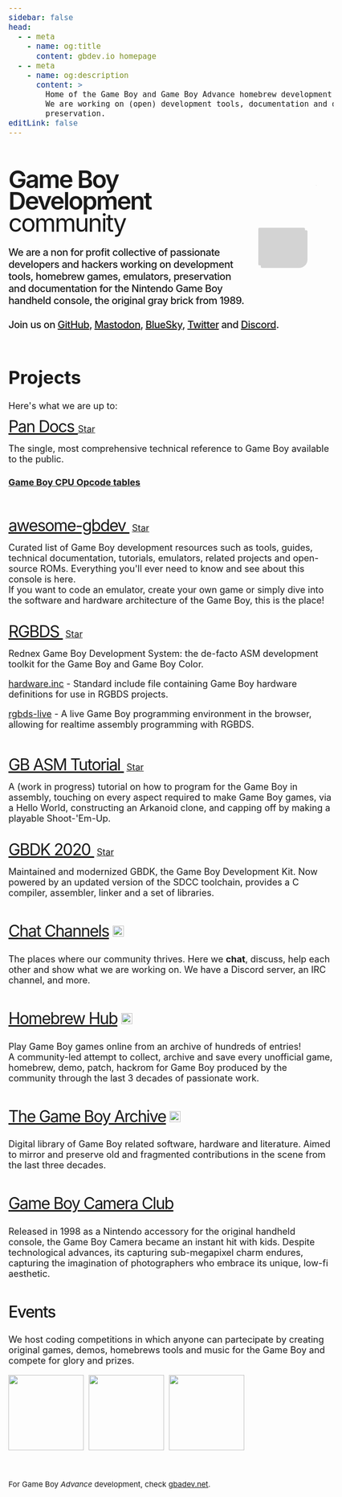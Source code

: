 ```yaml
---
sidebar: false
head:
  - - meta
    - name: og:title
      content: gbdev.io homepage
  - - meta
    - name: og:description
      content: >
        Home of the Game Boy and Game Boy Advance homebrew development scene.
        We are working on (open) development tools, documentation and digital
        preservation.
editLink: false
---
```


<div id='outer'>
<!-- Game Boy animation by `heero`. Originally found at https://codepen.io/heero/pen/wylhv -->
<div id='container'>
                        <div id='back'></div>
                        <div id='border'></div>
                        <div id='card3'></div>
                        <div id='card2'></div>
                        <div id='chip2'></div>
                        <div id='screenBack'></div>
                        <div id='card1'></div>
                        <div id='speaker'></div>
                        <div id='chip'></div>
                        <div id='chipPinL'></div>
                        <div id='chipPinR'></div>
                        <div id='ec1'></div>
                        <div id='volumeWheelBack'></div>
                        <div id='volumeWheel'></div>
                        <div id='joystickBack'></div>
                        <div id='buttonsABBack'></div>
                        <div id='buttonsSSBack'></div>
                        <div id='jackBack'></div>
                        <div id='jack'></div>
                        <div id='ec2'></div>
                        <div id='powerBack'></div>
                        <div id='power'></div>
                        <div id='box'></div>
                        <div id='screen'></div>
                        <div id='screen2'></div>
                        <div id='joystickCross1'></div>
                        <div id='joystickCross2'></div>
                        <div id='buttonsSS'></div>
                        <div id='buttonsSSText'></div>
                        <div id='buttonsAB'></div>
                        <div id='buttonsABText'></div>
                        <!--<img id='gameboyText' src='assets/gb-pocket-logo.png'>-->
                        <div id='powerLed'></div>
                        <div id='speakerFilter'></div>
    </div>
</div>
<br><br>
<div style="line-height: 90%;letter-spacing: -0.05em; font-weight: 400; font-size: 2.7em;"><span style="font-weight: 600;
letter-spacing: -0.05em;">
    Game Boy Development
</span>community</div>

<div style="letter-spacing: -0.025em; font-weight: 500; font-size: 20px;">
        <br>
We are a non for profit collective of passionate developers and hackers working on development tools, homebrew games, emulators, preservation and documentation for the Nintendo Game Boy handheld console, the original gray brick from 1989. <br><br> Join us on <a target="_blank" href="https://github.com/gbdev">GitHub</a>, <a target="_blank" rel="me" href="https://fedi.gbdev.io/@gbdev">Mastodon</a>, <a target="_blank" href="https://bsky.app/profile/gbdev.io">BlueSky</a>, <a target="_blank" href="https://twitter.com/gbdev0">Twitter</a> and <a href="chat.html">Discord</a>.
</div>

<div>
<br>

# Projects

Here's what we are up to:<br>

<p> <a class="projectTitle" target="_blank" href="https://gbdev.io/pandocs/">Pan Docs&nbsp;</a><a class="github-button" target="_blank" href="https://github.com/gbdev/pandocs" data-icon="octicon-star" data-show-count="true" aria-label="Star gbdev/awesome-gbdev on GitHub">Star</a>
<span></span></p>
The single, most comprehensive technical reference to Game Boy available to the public. 
<br>

#### [Game Boy CPU Opcode tables](https://gbdev.io/gb-opcodes/optables)

<br>
<p ><a class="projectTitle" href="resources.html">awesome-gbdev&nbsp;</a> <a class="github-button" target="_blank" href="https://github.com/gbdev/awesome-gbdev" data-icon="octicon-star" data-show-count="true" aria-label="Star gbdev/awesome-gbdev on GitHub">Star</a>
<span></span></p>
Curated list of Game Boy development resources such as tools, guides, technical documentation, tutorials, emulators, related projects and open-source ROMs. Everything you'll ever need to know and see about this console is here. <br>If you want to code an emulator, create your own game or simply dive into the software and hardware architecture of the Game Boy, this is the place!
<br><br>
<p ><a class="projectTitle" target="_blank" href="https://rgbds.gbdev.io/">RGBDS&nbsp;</a> <a class="github-button" target="_blank" href="https://github.com/gbdev/rgbds" data-icon="octicon-star" data-show-count="true" aria-label="Star gbdev/rgbds on GitHub">Star</a>
<span></span></p>
Rednex Game Boy Development System: the de-facto ASM development toolkit for the Game Boy and Game Boy Color.
<br>

[hardware.inc](https://github.com/gbdev/hardware.inc) - Standard include file containing Game Boy hardware definitions for use in RGBDS projects.

[rgbds-live](https://gbdev.io/rgbds-live/) - A live Game Boy programming environment in the browser, allowing for realtime assembly programming with RGBDS.


<br>
<p ><a class="projectTitle" target="_blank" href="https://gbdev.io/gb-asm-tutorial/">GB ASM Tutorial&nbsp;</a> <a class="github-button" target="_blank" href="https://github.com/gbdev/gb-asm-tutorial" data-icon="octicon-star" data-show-count="true" aria-label="Star gbdev/gb-asm-tutorial on GitHub">Star</a>
<span></span></p>
A (work in progress) tutorial on how to program for the Game Boy in assembly, touching on every aspect required to make Game Boy games, via a Hello World, constructing an Arkanoid clone, and capping off by making a playable Shoot-'Em-Up.<br><br>
<p ><a class="projectTitle" target="_blank" href="https://github.com/gbdk-2020/gbdk-2020">GBDK 2020&nbsp;</a> <a class="github-button" target="_blank" href="https://github.com/gbdk-2020/gbdk-2020" data-icon="octicon-star" data-show-count="true" aria-label="Star gbdev/rgbds on GitHub">Star</a>
<span></span></p>
Maintained and modernized GBDK, the Game Boy Development Kit. Now powered by an updated version of the SDCC toolchain, provides a C compiler, assembler, linker and a set of libraries.
<br><br>
<p class="projectTitle"><a href="https://gbdev.io/chat">Chat Channels</a>&nbsp;<img height="22" src="https://img.shields.io/badge/dynamic/json.svg?label=chat&colorB=green&suffix=%20online&query=presence_count&uri=https://discordapp.com/api/guilds/303217943234215948/widget.json&style=flat-square"></p>
The places where our community thrives. Here we <b>chat</b>, discuss, help each other and show what we are working on. We have a Discord server, an IRC channel, and more.
<br><br>
 <p class="projectTitle"><a target="_blank" href="https://hh.gbdev.io">Homebrew Hub</a>&nbsp;<img height="22" src="https://img.shields.io/badge/dynamic/json?label=games&query=results&url=https%3A%2F%2Fhh3.gbdev.io%2Fapi%2Fsearch&style=flat-square"></p>
Play Game Boy games online from an archive of hundreds of entries! <br>
A community-led attempt to collect, archive and save every unofficial game, homebrew, demo, patch, hackrom for Game Boy produced by the community through the last 3 decades of passionate work.
<br><br>
<p class="projectTitle"><a target="_blank" href="https://github.com/gb-archive">The Game Boy Archive</a>&nbsp;<img style="font-family: Monospace" height="22" src="https://img.shields.io/badge/dynamic/json.svg?label=mirrored%20projects&amp;url=https%3A%2F%2Fapi.github.com%2Forgs%2Fgb-archive&amp;query=public_repos&amp;style=flat-square"></p>
Digital library of Game Boy related software, hardware and literature. Aimed to mirror and preserve old and fragmented contributions in the scene from the last three decades.
<br><br>
<p class="projectTitle"><a target="_blank" href="https://cameraclub.gbdev.io">Game Boy Camera Club</a></p>
Released in 1998 as a Nintendo accessory for the original handheld console, the Game Boy Camera became an instant hit with kids.
Despite technological advances, its capturing sub-megapixel charm endures, capturing the imagination of photographers who embrace its unique, low-fi aesthetic.
<br><br>
<p class="projectTitle" style="font-weight: 500">Events</p>
We host coding competitions in which anyone can partecipate by creating original games, demos, homebrews tools and music for the Game Boy and compete for glory and prizes.

<a target="_blank" href="https://itch.io/jam/gbcompo21"><img src="https://img.itch.zone/aW1nLzIxMDMwNjY4LnBuZw==/original/pzkjjR.png" height="150"></a>&nbsp;&nbsp;<a target="_blank" href="https://itch.io/jam/gbcompo23"><img height="150" src="https://img.itch.zone/aW1nLzIxMDMwODM5LnBuZw==/original/8CIDs3.png"></a>&nbsp;&nbsp;<a target="_blank" href="https://itch.io/jam/gbcompo25"><img height="150" src="https://img.itch.zone/aW1hZ2UyL2phbS80MDQ0OTcvMjEwNjkxMzQucG5n/original/mYohtT.png"></a>

</div>

<br>
<smalL>

For Game Boy _Advance_ development, check [gbadev.net](https://gbadev.net).

</small>

<script>
export default {
  mounted () {
    let githubButtonsScript = document.createElement('script')
    githubButtonsScript.setAttribute('src', 'https://buttons.github.io/buttons.js')
    document.head.appendChild(githubButtonsScript)

    let colors = ['#5f98c6', // Teal (1998, 1999 NA) 
        '#FCCF37', // Dandelion - yellow (1998, 1999 NA)
        '#EB1667', // Berry - fuchsia (1998, 1999 NA)
        '#A8F602', // Kiwi - neon green (1998, 1999 NA)
        // '#5B3099', // Grape - purple (1998) TODO: Darken the black elements
        // Translucent colors - TODO: Fix speakers
        'rgba(255, 255, 255, 0.5)', // Atomic Purple - clear purple (1998)
        'rgba(91, 48, 153, 0.5)' // Neotones Ice (LIJI32 special request <3)
    ]
    let color = colors[Math.floor(Math.random() * colors.length)];
    var box = document.querySelector('#box');
    box.style.setProperty('background-color', color);
    console.log(color)
  }
}
</script>

<style>
body{
        font-size:18px !important;
}

.projectTitle{
        font-size:32px;
        letter-spacing: -0.05em;
        line-height: 80%;
}

/*
By `heero`. Originally found at https://codepen.io/heero/pen/wylhv
*/

#outer {
    width: 100%;
}
#container {
  position: relative;
  width: 130px;
  height: 220px;
  margin: 15px 20px 50px 50px;
}
@media (min-width: 560px) {
  #container {
  float: right;
  }
}

#back {
  position: absolute;
  bottom: 0;
  background-color: #D3D3D3;
  box-shadow: 5px 5px 0 0 #D3D3D3;
  -webkit-animation: backAnim 5s forwards;
  -moz-animation: backAnim 5s forwards;
  -o-animation: backAnim 5s forwards;
  animation: backAnim 5s forwards;
}

@-webkit-keyframes backAnim {
  0% {
    width: 8px;
    height: 68px;
  }
  4% {
    width: 100px;
    height: 75px;
  }
  5% {
    width: 125px;
    height: 80px;
    border-radius: 3px 3px 20px 3px;
  }
  11%, 100% {
    height: 206px;
    width: 125px;
    border-radius: 3px 3px 20px 3px;
  }
}
@-moz-keyframes backAnim {
  0% {
    width: 8px;
    height: 68px;
  }
  4% {
    width: 100px;
    height: 75px;
  }
  5% {
    width: 125px;
    height: 80px;
    border-radius: 3px 3px 20px 3px;
  }
  11%, 100% {
    height: 206px;
    width: 125px;
    border-radius: 3px 3px 20px 3px;
  }
}
@-ms-keyframes backAnim {
  0% {
    width: 8px;
    height: 68px;
  }
  4% {
    width: 100px;
    height: 75px;
  }
  5% {
    width: 125px;
    height: 80px;
    border-radius: 3px 3px 20px 3px;
  }
  11%, 100% {
    height: 206px;
    width: 125px;
    border-radius: 3px 3px 20px 3px;
  }
}
@keyframes backAnim {
  0% {
    width: 8px;
    height: 68px;
  }
  4% {
    width: 100px;
    height: 75px;
  }
  5% {
    width: 125px;
    height: 80px;
    border-radius: 3px 3px 20px 3px;
  }
  11%, 100% {
    height: 206px;
    width: 125px;
    border-radius: 3px 3px 20px 3px;
  }
}
#speaker {
  position: absolute;
  background-color: #646060;
  -webkit-animation: speakerAnim 5s forwards;
  -moz-animation: speakerAnim 5s forwards;
  -o-animation: speakerAnim 5s forwards;
  animation: speakerAnim 5s forwards;
}

@-webkit-keyframes speakerAnim {
  0%, 6% {
    width: 0px;
    height: 0px;
    bottom: 22px;
    left: 103px;
  }
  11% {
    width: 30px;
    height: 30px;
    bottom: 7px;
    left: 88px;
    border-radius: 15px;
    box-shadow: inset 0px 0px 0px 15px #484848;
  }
  14%, 100% {
    width: 30px;
    height: 30px;
    bottom: 7px;
    left: 88px;
    border-radius: 15px;
    box-shadow: inset 0px 0px 0px 8px #484848;
  }
}
@-moz-keyframes speakerAnim {
  0%, 6% {
    width: 0px;
    height: 0px;
    bottom: 22px;
    left: 103px;
  }
  11% {
    width: 30px;
    height: 30px;
    bottom: 7px;
    left: 88px;
    border-radius: 15px;
    box-shadow: inset 0px 0px 0px 15px #484848;
  }
  14%, 100% {
    width: 30px;
    height: 30px;
    bottom: 7px;
    left: 88px;
    border-radius: 15px;
    box-shadow: inset 0px 0px 0px 8px #484848;
  }
}
@-ms-keyframes speakerAnim {
  0%, 6% {
    width: 0px;
    height: 0px;
    bottom: 22px;
    left: 103px;
  }
  11% {
    width: 30px;
    height: 30px;
    bottom: 7px;
    left: 88px;
    border-radius: 15px;
    box-shadow: inset 0px 0px 0px 15px #484848;
  }
  14%, 100% {
    width: 30px;
    height: 30px;
    bottom: 7px;
    left: 88px;
    border-radius: 15px;
    box-shadow: inset 0px 0px 0px 8px #484848;
  }
}
@keyframes speakerAnim {
  0%, 6% {
    width: 0px;
    height: 0px;
    bottom: 22px;
    left: 103px;
  }
  11% {
    width: 30px;
    height: 30px;
    bottom: 7px;
    left: 88px;
    border-radius: 15px;
    box-shadow: inset 0px 0px 0px 15px #484848;
  }
  14%, 100% {
    width: 30px;
    height: 30px;
    bottom: 7px;
    left: 88px;
    border-radius: 15px;
    box-shadow: inset 0px 0px 0px 8px #484848;
  }
}
#card1 {
  position: absolute;
  left: 15px;
  background-color: #5eaf89;
  -webkit-animation: card1Anim 5s forwards;
  -moz-animation: card1Anim 5s forwards;
  -o-animation: card1Anim 5s forwards;
  animation: card1Anim 5s forwards;
}

@-webkit-keyframes card1Anim {
  0%, 8% {
    height: 0px;
    width: 0px;
    bottom: 64px;
  }
  9% {
    height: 17px;
    width: 15px;
    bottom: 64px;
  }
  12% {
    height: 113px;
    width: 15px;
    bottom: 17px;
  }
  18%, 100% {
    height: 113px;
    width: 95px;
    bottom: 17px;
  }
}
@-moz-keyframes card1Anim {
  0%, 8% {
    height: 0px;
    width: 0px;
    bottom: 64px;
  }
  9% {
    height: 17px;
    width: 15px;
    bottom: 64px;
  }
  12% {
    height: 113px;
    width: 15px;
    bottom: 17px;
  }
  18%, 100% {
    height: 113px;
    width: 95px;
    bottom: 17px;
  }
}
@-ms-keyframes card1Anim {
  0%, 8% {
    height: 0px;
    width: 0px;
    bottom: 64px;
  }
  9% {
    height: 17px;
    width: 15px;
    bottom: 64px;
  }
  12% {
    height: 113px;
    width: 15px;
    bottom: 17px;
  }
  18%, 100% {
    height: 113px;
    width: 95px;
    bottom: 17px;
  }
}
@keyframes card1Anim {
  0%, 8% {
    height: 0px;
    width: 0px;
    bottom: 64px;
  }
  9% {
    height: 17px;
    width: 15px;
    bottom: 64px;
  }
  12% {
    height: 113px;
    width: 15px;
    bottom: 17px;
  }
  18%, 100% {
    height: 113px;
    width: 95px;
    bottom: 17px;
  }
}
#border {
  position: absolute;
  bottom: 2px;
  right: 7px;
  border: 2px solid #646060;
  border-radius: 3px 3px 20px 3px;
  -webkit-animation: borderAnim 5s forwards;
  -moz-animation: borderAnim 5s forwards;
  -o-animation: borderAnim 5s forwards;
  animation: borderAnim 5s forwards;
}

@-webkit-keyframes borderAnim {
  0%, 8% {
    height: 0px;
    width: 0px;
    border: none;
  }
  9% {
    height: 40px;
    width: 10px;
    border-right: 2px solid #646060;
    border-bottom: 2px solid #646060;
    border-top: none;
    border-left: none;
  }
  13% {
    height: 40px;
    width: 117px;
    border-right: 2px solid #646060;
    border-bottom: 2px solid #646060;
    border-top: none;
    border-left: none;
  }
  17% {
    height: 198px;
    width: 117px;
    border-right: 2px solid #646060;
    border-left: 2px solid #646060;
    border-bottom: 2px solid #646060;
    border-top: none;
  }
  18%, 100% {
    height: 198px;
    width: 117px;
    border: 2px solid #646060;
  }
}
@-moz-keyframes borderAnim {
  0%, 8% {
    height: 0px;
    width: 0px;
    border: none;
  }
  9% {
    height: 40px;
    width: 10px;
    border-right: 2px solid #646060;
    border-bottom: 2px solid #646060;
    border-top: none;
    border-left: none;
  }
  13% {
    height: 40px;
    width: 117px;
    border-right: 2px solid #646060;
    border-bottom: 2px solid #646060;
    border-top: none;
    border-left: none;
  }
  17% {
    height: 198px;
    width: 117px;
    border-right: 2px solid #646060;
    border-left: 2px solid #646060;
    border-bottom: 2px solid #646060;
    border-top: none;
  }
  18%, 100% {
    height: 198px;
    width: 117px;
    border: 2px solid #646060;
  }
}
@-ms-keyframes borderAnim {
  0%, 8% {
    height: 0px;
    width: 0px;
    border: none;
  }
  9% {
    height: 40px;
    width: 10px;
    border-right: 2px solid #646060;
    border-bottom: 2px solid #646060;
    border-top: none;
    border-left: none;
  }
  13% {
    height: 40px;
    width: 117px;
    border-right: 2px solid #646060;
    border-bottom: 2px solid #646060;
    border-top: none;
    border-left: none;
  }
  17% {
    height: 198px;
    width: 117px;
    border-right: 2px solid #646060;
    border-left: 2px solid #646060;
    border-bottom: 2px solid #646060;
    border-top: none;
  }
  18%, 100% {
    height: 198px;
    width: 117px;
    border: 2px solid #646060;
  }
}
@keyframes borderAnim {
  0%, 8% {
    height: 0px;
    width: 0px;
    border: none;
  }
  9% {
    height: 40px;
    width: 10px;
    border-right: 2px solid #646060;
    border-bottom: 2px solid #646060;
    border-top: none;
    border-left: none;
  }
  13% {
    height: 40px;
    width: 117px;
    border-right: 2px solid #646060;
    border-bottom: 2px solid #646060;
    border-top: none;
    border-left: none;
  }
  17% {
    height: 198px;
    width: 117px;
    border-right: 2px solid #646060;
    border-left: 2px solid #646060;
    border-bottom: 2px solid #646060;
    border-top: none;
  }
  18%, 100% {
    height: 198px;
    width: 117px;
    border: 2px solid #646060;
  }
}
#card2 {
  position: absolute;
  bottom: 6px;
  left: 7px;
  width: 10px;
  height: 20px;
  background-color: #646060;
  -webkit-animation: card2Anim 5s forwards;
  -moz-animation: card2Anim 5s forwards;
  -o-animation: card2Anim 5s forwards;
  animation: card2Anim 5s forwards;
}

@-webkit-keyframes card2Anim {
  0%, 12% {
    height: 0px;
    width: 0px;
  }
  13% {
    height: 20px;
    width: 10px;
  }
  21%, 100% {
    height: 20px;
    width: 78px;
  }
}
@-moz-keyframes card2Anim {
  0%, 12% {
    height: 0px;
    width: 0px;
  }
  13% {
    height: 20px;
    width: 10px;
  }
  21%, 100% {
    height: 20px;
    width: 78px;
  }
}
@-ms-keyframes card2Anim {
  0%, 12% {
    height: 0px;
    width: 0px;
  }
  13% {
    height: 20px;
    width: 10px;
  }
  21%, 100% {
    height: 20px;
    width: 78px;
  }
}
@keyframes card2Anim {
  0%, 12% {
    height: 0px;
    width: 0px;
  }
  13% {
    height: 20px;
    width: 10px;
  }
  21%, 100% {
    height: 20px;
    width: 78px;
  }
}
#card3 {
  position: absolute;
  bottom: 48px;
  left: 8px;
  height: 5px;
  background-color: #3c9b66;
  -webkit-animation: card3Anim 5s forwards;
  -moz-animation: card3Anim 5s forwards;
  -o-animation: card3Anim 5s forwards;
  animation: card3Anim 5s forwards;
}

@-webkit-keyframes card3Anim {
  0%, 12% {
    height: 0px;
    width: 0px;
  }
  15% {
    height: 5px;
    width: 110px;
  }
  23%, 100% {
    height: 150px;
    width: 110px;
  }
}
@-moz-keyframes card3Anim {
  0%, 12% {
    height: 0px;
    width: 0px;
  }
  15% {
    height: 5px;
    width: 110px;
  }
  23%, 100% {
    height: 150px;
    width: 110px;
  }
}
@-ms-keyframes card3Anim {
  0%, 12% {
    height: 0px;
    width: 0px;
  }
  15% {
    height: 5px;
    width: 110px;
  }
  23%, 100% {
    height: 150px;
    width: 110px;
  }
}
@keyframes card3Anim {
  0%, 12% {
    height: 0px;
    width: 0px;
  }
  15% {
    height: 5px;
    width: 110px;
  }
  23%, 100% {
    height: 150px;
    width: 110px;
  }
}
#chip {
  position: absolute;
  bottom: 46px;
  left: 54px;
  width: 4px;
  height: 4px;
  background-color: #484848;
  -webkit-animation: chipAnim 5s forwards;
  -moz-animation: chipAnim 5s forwards;
  -o-animation: chipAnim 5s forwards;
  animation: chipAnim 5s forwards;
}

@-webkit-keyframes chipAnim {
  0%, 15% {
    height: 0px;
    width: 0px;
  }
  16% {
    height: 4px;
    width: 4px;
    bottom: 46px;
    left: 54px;
  }
  20%, 100% {
    height: 22px;
    width: 22px;
    bottom: 37px;
    left: 45px;
  }
}
@-moz-keyframes chipAnim {
  0%, 15% {
    height: 0px;
    width: 0px;
  }
  16% {
    height: 4px;
    width: 4px;
    bottom: 46px;
    left: 54px;
  }
  20%, 100% {
    height: 22px;
    width: 22px;
    bottom: 37px;
    left: 45px;
  }
}
@-ms-keyframes chipAnim {
  0%, 15% {
    height: 0px;
    width: 0px;
  }
  16% {
    height: 4px;
    width: 4px;
    bottom: 46px;
    left: 54px;
  }
  20%, 100% {
    height: 22px;
    width: 22px;
    bottom: 37px;
    left: 45px;
  }
}
@keyframes chipAnim {
  0%, 15% {
    height: 0px;
    width: 0px;
  }
  16% {
    height: 4px;
    width: 4px;
    bottom: 46px;
    left: 54px;
  }
  20%, 100% {
    height: 22px;
    width: 22px;
    bottom: 37px;
    left: 45px;
  }
}
#chip2 {
  position: absolute;
  bottom: 132px;
  left: 60px;
  width: 4px;
  height: 12px;
  background-color: #484848;
  -webkit-animation: chip2Anim 5s forwards;
  -moz-animation: chip2Anim 5s forwards;
  -o-animation: chip2Anim 5s forwards;
  animation: chip2Anim 5s forwards;
}

@-webkit-keyframes chip2Anim {
  0%, 16% {
    height: 0px;
    width: 0px;
  }
  17% {
    height: 12px;
    width: 4px;
    bottom: 132px;
    left: 60px;
  }
  23% {
    height: 12px;
    width: 60px;
    bottom: 132px;
    left: 32px;
  }
  30%, 100% {
    height: 12px;
    width: 60px;
    bottom: 160px;
    left: 32px;
  }
}
@-moz-keyframes chip2Anim {
  0%, 16% {
    height: 0px;
    width: 0px;
  }
  17% {
    height: 12px;
    width: 4px;
    bottom: 132px;
    left: 60px;
  }
  23% {
    height: 12px;
    width: 60px;
    bottom: 132px;
    left: 32px;
  }
  30%, 100% {
    height: 12px;
    width: 60px;
    bottom: 160px;
    left: 32px;
  }
}
@-ms-keyframes chip2Anim {
  0%, 16% {
    height: 0px;
    width: 0px;
  }
  17% {
    height: 12px;
    width: 4px;
    bottom: 132px;
    left: 60px;
  }
  23% {
    height: 12px;
    width: 60px;
    bottom: 132px;
    left: 32px;
  }
  30%, 100% {
    height: 12px;
    width: 60px;
    bottom: 160px;
    left: 32px;
  }
}
@keyframes chip2Anim {
  0%, 16% {
    height: 0px;
    width: 0px;
  }
  17% {
    height: 12px;
    width: 4px;
    bottom: 132px;
    left: 60px;
  }
  23% {
    height: 12px;
    width: 60px;
    bottom: 132px;
    left: 32px;
  }
  30%, 100% {
    height: 12px;
    width: 60px;
    bottom: 160px;
    left: 32px;
  }
}
#volumeWheelBack {
  position: absolute;
  left: 108px;
  bottom: 157px;
  width: 10px;
  height: 10px;
  background-color: #645d5f;
  -webkit-animation: volumeWheelBackAnim 5s forwards;
  -moz-animation: volumeWheelBackAnim 5s forwards;
  -o-animation: volumeWheelBackAnim 5s forwards;
  animation: volumeWheelBackAnim 5s forwards;
}

@-webkit-keyframes volumeWheelBackAnim {
  0%, 17% {
    height: 0px;
    width: 0px;
    left: 113px;
    bottom: 162px;
  }
  21%, 25% {
    height: 10px;
    width: 10px;
    left: 108px;
    bottom: 157px;
  }
  30%, 100% {
    height: 10px;
    width: 10px;
    left: 108px;
    bottom: 167px;
  }
}
@-moz-keyframes volumeWheelBackAnim {
  0%, 17% {
    height: 0px;
    width: 0px;
    left: 113px;
    bottom: 162px;
  }
  21%, 25% {
    height: 10px;
    width: 10px;
    left: 108px;
    bottom: 157px;
  }
  30%, 100% {
    height: 10px;
    width: 10px;
    left: 108px;
    bottom: 167px;
  }
}
@-ms-keyframes volumeWheelBackAnim {
  0%, 17% {
    height: 0px;
    width: 0px;
    left: 113px;
    bottom: 162px;
  }
  21%, 25% {
    height: 10px;
    width: 10px;
    left: 108px;
    bottom: 157px;
  }
  30%, 100% {
    height: 10px;
    width: 10px;
    left: 108px;
    bottom: 167px;
  }
}
@keyframes volumeWheelBackAnim {
  0%, 17% {
    height: 0px;
    width: 0px;
    left: 113px;
    bottom: 162px;
  }
  21%, 25% {
    height: 10px;
    width: 10px;
    left: 108px;
    bottom: 157px;
  }
  30%, 100% {
    height: 10px;
    width: 10px;
    left: 108px;
    bottom: 167px;
  }
}
#volumeWheel {
  position: absolute;
  left: 108px;
  bottom: 157px;
  width: 16px;
  height: 16px;
  border-radius: 8px;
  background-color: #b2aea9;
  box-shadow: inset 0px 0px 0px 5px #dddddd;
  -webkit-animation: volumeWheelAnim 5s forwards;
  -moz-animation: volumeWheelAnim 5s forwards;
  -o-animation: volumeWheelAnim 5s forwards;
  animation: volumeWheelAnim 5s forwards;
}

@-webkit-keyframes volumeWheelAnim {
  0%, 18% {
    height: 1px;
    width: 1px;
    left: 115px;
    bottom: 159px;
    box-shadow: inset 0px 0px 0px 10px #dddddd;
  }
  22% {
    height: 16px;
    width: 16px;
    left: 110px;
    bottom: 154px;
    box-shadow: inset 0px 0px 0px 10px #dddddd;
  }
  25% {
    height: 16px;
    width: 16px;
    left: 110px;
    bottom: 154px;
    box-shadow: inset 0px 0px 0px 5px #dddddd;
  }
  30%, 100% {
    height: 16px;
    width: 16px;
    left: 110px;
    bottom: 164px;
    box-shadow: inset 0px 0px 0px 5px #dddddd;
  }
}
@-moz-keyframes volumeWheelAnim {
  0%, 18% {
    height: 1px;
    width: 1px;
    left: 115px;
    bottom: 159px;
    box-shadow: inset 0px 0px 0px 10px #dddddd;
  }
  22% {
    height: 16px;
    width: 16px;
    left: 110px;
    bottom: 154px;
    box-shadow: inset 0px 0px 0px 10px #dddddd;
  }
  25% {
    height: 16px;
    width: 16px;
    left: 110px;
    bottom: 154px;
    box-shadow: inset 0px 0px 0px 5px #dddddd;
  }
  30%, 100% {
    height: 16px;
    width: 16px;
    left: 110px;
    bottom: 164px;
    box-shadow: inset 0px 0px 0px 5px #dddddd;
  }
}
@-ms-keyframes volumeWheelAnim {
  0%, 18% {
    height: 1px;
    width: 1px;
    left: 115px;
    bottom: 159px;
    box-shadow: inset 0px 0px 0px 10px #dddddd;
  }
  22% {
    height: 16px;
    width: 16px;
    left: 110px;
    bottom: 154px;
    box-shadow: inset 0px 0px 0px 10px #dddddd;
  }
  25% {
    height: 16px;
    width: 16px;
    left: 110px;
    bottom: 154px;
    box-shadow: inset 0px 0px 0px 5px #dddddd;
  }
  30%, 100% {
    height: 16px;
    width: 16px;
    left: 110px;
    bottom: 164px;
    box-shadow: inset 0px 0px 0px 5px #dddddd;
  }
}
@keyframes volumeWheelAnim {
  0%, 18% {
    height: 1px;
    width: 1px;
    left: 115px;
    bottom: 159px;
    box-shadow: inset 0px 0px 0px 10px #dddddd;
  }
  22% {
    height: 16px;
    width: 16px;
    left: 110px;
    bottom: 154px;
    box-shadow: inset 0px 0px 0px 10px #dddddd;
  }
  25% {
    height: 16px;
    width: 16px;
    left: 110px;
    bottom: 154px;
    box-shadow: inset 0px 0px 0px 5px #dddddd;
  }
  30%, 100% {
    height: 16px;
    width: 16px;
    left: 110px;
    bottom: 164px;
    box-shadow: inset 0px 0px 0px 5px #dddddd;
  }
}
#chipPinL {
  position: absolute;
  left: 43px;
  bottom: 54px;
  width: 4px;
  height: 2px;
  background-color: #dddddd;
  box-shadow: 0px 3px #dddddd;
  -webkit-animation: chipPinAnimL 5s forwards;
  -moz-animation: chipPinAnimL 5s forwards;
  -o-animation: chipPinAnimL 5s forwards;
  animation: chipPinAnimL 5s forwards;
}

@-webkit-keyframes chipPinAnimL {
  0%, 19% {
    width: 0px;
  }
  20% {
    width: 4px;
    box-shadow: 0px 3px #dddddd;
  }
  21% {
    box-shadow: 0px 3px #dddddd, 0px 6px #dddddd, 0px 9px #dddddd;
  }
  22%, 100% {
    box-shadow: 0px 3px #dddddd, 0px 6px #dddddd, 0px 9px #dddddd, 0px 12px #dddddd, 0px 15px #dddddd;
  }
}
@-moz-keyframes chipPinAnimL {
  0%, 19% {
    width: 0px;
  }
  20% {
    width: 4px;
    box-shadow: 0px 3px #dddddd;
  }
  21% {
    box-shadow: 0px 3px #dddddd, 0px 6px #dddddd, 0px 9px #dddddd;
  }
  22%, 100% {
    box-shadow: 0px 3px #dddddd, 0px 6px #dddddd, 0px 9px #dddddd, 0px 12px #dddddd, 0px 15px #dddddd;
  }
}
@-ms-keyframes chipPinAnimL {
  0%, 19% {
    width: 0px;
  }
  20% {
    width: 4px;
    box-shadow: 0px 3px #dddddd;
  }
  21% {
    box-shadow: 0px 3px #dddddd, 0px 6px #dddddd, 0px 9px #dddddd;
  }
  22%, 100% {
    box-shadow: 0px 3px #dddddd, 0px 6px #dddddd, 0px 9px #dddddd, 0px 12px #dddddd, 0px 15px #dddddd;
  }
}
@keyframes chipPinAnimL {
  0%, 19% {
    width: 0px;
  }
  20% {
    width: 4px;
    box-shadow: 0px 3px #dddddd;
  }
  21% {
    box-shadow: 0px 3px #dddddd, 0px 6px #dddddd, 0px 9px #dddddd;
  }
  22%, 100% {
    box-shadow: 0px 3px #dddddd, 0px 6px #dddddd, 0px 9px #dddddd, 0px 12px #dddddd, 0px 15px #dddddd;
  }
}
#chipPinR {
  position: absolute;
  left: 65px;
  bottom: 54px;
  width: 4px;
  height: 2px;
  background-color: #dddddd;
  box-shadow: 0px 3px #dddddd;
  -webkit-animation: chipPinAnimR 5s forwards;
  -moz-animation: chipPinAnimR 5s forwards;
  -o-animation: chipPinAnimR 5s forwards;
  animation: chipPinAnimR 5s forwards;
}

@-webkit-keyframes chipPinAnimR {
  0%, 22% {
    width: 0px;
  }
  23% {
    width: 4px;
    box-shadow: 0px 3px #dddddd;
  }
  24% {
    box-shadow: 0px 3px #dddddd, 0px 6px #dddddd, 0px 9px #dddddd;
  }
  25%, 100% {
    box-shadow: 0px 3px #dddddd, 0px 6px #dddddd, 0px 9px #dddddd, 0px 12px #dddddd, 0px 15px #dddddd;
  }
}
@-moz-keyframes chipPinAnimR {
  0%, 22% {
    width: 0px;
  }
  23% {
    width: 4px;
    box-shadow: 0px 3px #dddddd;
  }
  24% {
    box-shadow: 0px 3px #dddddd, 0px 6px #dddddd, 0px 9px #dddddd;
  }
  25%, 100% {
    box-shadow: 0px 3px #dddddd, 0px 6px #dddddd, 0px 9px #dddddd, 0px 12px #dddddd, 0px 15px #dddddd;
  }
}
@-ms-keyframes chipPinAnimR {
  0%, 22% {
    width: 0px;
  }
  23% {
    width: 4px;
    box-shadow: 0px 3px #dddddd;
  }
  24% {
    box-shadow: 0px 3px #dddddd, 0px 6px #dddddd, 0px 9px #dddddd;
  }
  25%, 100% {
    box-shadow: 0px 3px #dddddd, 0px 6px #dddddd, 0px 9px #dddddd, 0px 12px #dddddd, 0px 15px #dddddd;
  }
}
@keyframes chipPinAnimR {
  0%, 22% {
    width: 0px;
  }
  23% {
    width: 4px;
    box-shadow: 0px 3px #dddddd;
  }
  24% {
    box-shadow: 0px 3px #dddddd, 0px 6px #dddddd, 0px 9px #dddddd;
  }
  25%, 100% {
    box-shadow: 0px 3px #dddddd, 0px 6px #dddddd, 0px 9px #dddddd, 0px 12px #dddddd, 0px 15px #dddddd;
  }
}
#ec1 {
  position: absolute;
  left: 24px;
  bottom: 122px;
  width: 4px;
  height: 4px;
  border-radius: 2px;
  background-color: #484848;
  -webkit-animation: ec3Anim 5s forwards;
  -moz-animation: ec3Anim 5s forwards;
  -o-animation: ec3Anim 5s forwards;
  animation: ec3Anim 5s forwards;
}

@-webkit-keyframes ec3Anim {
  0%, 18% {
    width: 0px;
  }
  20% {
    width: 4px;
    height: 4px;
  }
  22% {
    box-shadow: 8px 0px #484848;
  }
  24% {
    box-shadow: 8px 0px #484848, 16px 0px #484848;
  }
  26% {
    box-shadow: 8px 0px #484848, 16px 0px #484848, 24px 0px #484848;
  }
  28% {
    box-shadow: 8px 0px #484848, 16px 0px #484848, 24px 0px #484848, 32px 0px #484848;
  }
  30%, 100% {
    box-shadow: 8px 0px #484848, 16px 0px #484848, 24px 0px #484848, 32px 0px #484848, 40px 0px #484848;
  }
}
@-moz-keyframes ec3Anim {
  0%, 18% {
    width: 0px;
  }
  20% {
    width: 4px;
    height: 4px;
  }
  22% {
    box-shadow: 8px 0px #484848;
  }
  24% {
    box-shadow: 8px 0px #484848, 16px 0px #484848;
  }
  26% {
    box-shadow: 8px 0px #484848, 16px 0px #484848, 24px 0px #484848;
  }
  28% {
    box-shadow: 8px 0px #484848, 16px 0px #484848, 24px 0px #484848, 32px 0px #484848;
  }
  30%, 100% {
    box-shadow: 8px 0px #484848, 16px 0px #484848, 24px 0px #484848, 32px 0px #484848, 40px 0px #484848;
  }
}
@-ms-keyframes ec3Anim {
  0%, 18% {
    width: 0px;
  }
  20% {
    width: 4px;
    height: 4px;
  }
  22% {
    box-shadow: 8px 0px #484848;
  }
  24% {
    box-shadow: 8px 0px #484848, 16px 0px #484848;
  }
  26% {
    box-shadow: 8px 0px #484848, 16px 0px #484848, 24px 0px #484848;
  }
  28% {
    box-shadow: 8px 0px #484848, 16px 0px #484848, 24px 0px #484848, 32px 0px #484848;
  }
  30%, 100% {
    box-shadow: 8px 0px #484848, 16px 0px #484848, 24px 0px #484848, 32px 0px #484848, 40px 0px #484848;
  }
}
@keyframes ec3Anim {
  0%, 18% {
    width: 0px;
  }
  20% {
    width: 4px;
    height: 4px;
  }
  22% {
    box-shadow: 8px 0px #484848;
  }
  24% {
    box-shadow: 8px 0px #484848, 16px 0px #484848;
  }
  26% {
    box-shadow: 8px 0px #484848, 16px 0px #484848, 24px 0px #484848;
  }
  28% {
    box-shadow: 8px 0px #484848, 16px 0px #484848, 24px 0px #484848, 32px 0px #484848;
  }
  30%, 100% {
    box-shadow: 8px 0px #484848, 16px 0px #484848, 24px 0px #484848, 32px 0px #484848, 40px 0px #484848;
  }
}
#joystickBack {
  position: absolute;
  left: 8px;
  bottom: 47px;
  width: 36px;
  height: 36px;
  border-radius: 18px;
  background-color: #dddddd;
  -webkit-animation: joystickBackAnim 5s forwards;
  -moz-animation: joystickBackAnim 5s forwards;
  -o-animation: joystickBackAnim 5s forwards;
  animation: joystickBackAnim 5s forwards;
}

@-webkit-keyframes joystickBackAnim {
  0%, 23% {
    left: 26px;
    bottom: 65px;
    width: 0px;
    height: 0px;
  }
  28%, 100% {
    left: 8px;
    bottom: 47px;
    width: 36px;
    height: 36px;
  }
}
@-moz-keyframes joystickBackAnim {
  0%, 23% {
    left: 26px;
    bottom: 65px;
    width: 0px;
    height: 0px;
  }
  28%, 100% {
    left: 8px;
    bottom: 47px;
    width: 36px;
    height: 36px;
  }
}
@-ms-keyframes joystickBackAnim {
  0%, 23% {
    left: 26px;
    bottom: 65px;
    width: 0px;
    height: 0px;
  }
  28%, 100% {
    left: 8px;
    bottom: 47px;
    width: 36px;
    height: 36px;
  }
}
@keyframes joystickBackAnim {
  0%, 23% {
    left: 26px;
    bottom: 65px;
    width: 0px;
    height: 0px;
  }
  28%, 100% {
    left: 8px;
    bottom: 47px;
    width: 36px;
    height: 36px;
  }
}
#joystickCross1 {
  position: absolute;
  left: 11px;
  bottom: 60px;
  width: 30px;
  height: 10px;
  border-radius: 1px;
  background-color: #484848;
  -webkit-animation: joystickCrossAnim 5s forwards;
  -moz-animation: joystickCrossAnim 5s forwards;
  -o-animation: joystickCrossAnim 5s forwards;
  animation: joystickCrossAnim 5s forwards;
}

#joystickCross2 {
  position: absolute;
  left: 11px;
  bottom: 60px;
  width: 30px;
  height: 10px;
  border-radius: 1px;
  background-color: #484848;
  -moz-transform: rotate(90deg);
  -ms-transform: rotate(90deg);
  -webkit-transform: rotate(90deg);
  transform: rotate(90deg);
  -webkit-animation: joystickCrossAnim 5s forwards;
  -moz-animation: joystickCrossAnim 5s forwards;
  -o-animation: joystickCrossAnim 5s forwards;
  animation: joystickCrossAnim 5s forwards;
}

@-webkit-keyframes joystickCrossAnim {
  0%, 26% {
    left: 26px;
    bottom: 65px;
    width: 0px;
    height: 0px;
  }
  33%, 100% {
    left: 11px;
    bottom: 60px;
    width: 30px;
    height: 10px;
  }
}
@-moz-keyframes joystickCrossAnim {
  0%, 26% {
    left: 26px;
    bottom: 65px;
    width: 0px;
    height: 0px;
  }
  33%, 100% {
    left: 11px;
    bottom: 60px;
    width: 30px;
    height: 10px;
  }
}
@-ms-keyframes joystickCrossAnim {
  0%, 26% {
    left: 26px;
    bottom: 65px;
    width: 0px;
    height: 0px;
  }
  33%, 100% {
    left: 11px;
    bottom: 60px;
    width: 30px;
    height: 10px;
  }
}
@keyframes joystickCrossAnim {
  0%, 26% {
    left: 26px;
    bottom: 65px;
    width: 0px;
    height: 0px;
  }
  33%, 100% {
    left: 11px;
    bottom: 60px;
    width: 30px;
    height: 10px;
  }
}
#buttonsABBack {
  position: absolute;
  left: 70px;
  bottom: 55px;
  width: 50px;
  height: 22px;
  border-radius: 11px;
  background-color: #dddddd;
  box-shadow: inset 0px 0px 0px 2px #a9a9a9;
  -moz-transform: rotate(160deg);
  -ms-transform: rotate(160deg);
  -webkit-transform: rotate(160deg);
  transform: rotate(160deg);
  -webkit-animation: buttonsABBackAnim 5s forwards;
  -moz-animation: buttonsABBackAnim 5s forwards;
  -o-animation: buttonsABBackAnim 5s forwards;
  animation: buttonsABBackAnim 5s forwards;
}

@-webkit-keyframes buttonsABBackAnim {
  0%, 24% {
    left: 95px;
    bottom: 67px;
    width: 0px;
    height: 0px;
    -moz-transform: rotate(220deg);
    -ms-transform: rotate(220deg);
    -webkit-transform: rotate(220deg);
    transform: rotate(220deg);
  }
  29% {
    left: 70px;
    bottom: 55px;
    width: 50px;
    height: 22px;
    -webkit-transform: rotate(160deg);
    -moz-transform: rotate(160deg);
    -ms-transform: rotate(160deg);
    -webkit-transform: rotate(160deg);
    transform: rotate(160deg);
  }
  33%, 100% {
    box-shadow: inset 0px 0px 0px 2px #a9a9a9;
  }
}
@-moz-keyframes buttonsABBackAnim {
  0%, 24% {
    left: 95px;
    bottom: 67px;
    width: 0px;
    height: 0px;
    -moz-transform: rotate(220deg);
    -ms-transform: rotate(220deg);
    -webkit-transform: rotate(220deg);
    transform: rotate(220deg);
  }
  29% {
    left: 70px;
    bottom: 55px;
    width: 50px;
    height: 22px;
    -webkit-transform: rotate(160deg);
    -moz-transform: rotate(160deg);
    -ms-transform: rotate(160deg);
    -webkit-transform: rotate(160deg);
    transform: rotate(160deg);
  }
  33%, 100% {
    box-shadow: inset 0px 0px 0px 2px #a9a9a9;
  }
}
@-ms-keyframes buttonsABBackAnim {
  0%, 24% {
    left: 95px;
    bottom: 67px;
    width: 0px;
    height: 0px;
    -moz-transform: rotate(220deg);
    -ms-transform: rotate(220deg);
    -webkit-transform: rotate(220deg);
    transform: rotate(220deg);
  }
  29% {
    left: 70px;
    bottom: 55px;
    width: 50px;
    height: 22px;
    -webkit-transform: rotate(160deg);
    -moz-transform: rotate(160deg);
    -ms-transform: rotate(160deg);
    -webkit-transform: rotate(160deg);
    transform: rotate(160deg);
  }
  33%, 100% {
    box-shadow: inset 0px 0px 0px 2px #a9a9a9;
  }
}
@keyframes buttonsABBackAnim {
  0%, 24% {
    left: 95px;
    bottom: 67px;
    width: 0px;
    height: 0px;
    -moz-transform: rotate(220deg);
    -ms-transform: rotate(220deg);
    -webkit-transform: rotate(220deg);
    transform: rotate(220deg);
  }
  29% {
    left: 70px;
    bottom: 55px;
    width: 50px;
    height: 22px;
    -webkit-transform: rotate(160deg);
    -moz-transform: rotate(160deg);
    -ms-transform: rotate(160deg);
    -webkit-transform: rotate(160deg);
    transform: rotate(160deg);
  }
  33%, 100% {
    box-shadow: inset 0px 0px 0px 2px #a9a9a9;
  }
}
#buttonsAB {
  position: absolute;
  left: 74px;
  bottom: 53px;
  width: 16px;
  height: 16px;
  border-radius: 11px;
  background-color: #484848;
  box-shadow: 26px -10px #484848;
  -webkit-animation: buttonsABAnim 5s forwards;
  -moz-animation: buttonsABAnim 5s forwards;
  -o-animation: buttonsABAnim 5s forwards;
  animation: buttonsABAnim 5s forwards;
}

@-webkit-keyframes buttonsABAnim {
  0%, 28% {
    left: 81px;
    bottom: 61px;
    width: 0px;
    height: 0px;
    box-shadow: 26px -10px #484848;
  }
  33%, 100% {
    left: 74px;
    bottom: 53px;
    width: 16px;
    height: 16px;
    box-shadow: 26px -10px #484848;
  }
}
@-moz-keyframes buttonsABAnim {
  0%, 28% {
    left: 81px;
    bottom: 61px;
    width: 0px;
    height: 0px;
    box-shadow: 26px -10px #484848;
  }
  33%, 100% {
    left: 74px;
    bottom: 53px;
    width: 16px;
    height: 16px;
    box-shadow: 26px -10px #484848;
  }
}
@-ms-keyframes buttonsABAnim {
  0%, 28% {
    left: 81px;
    bottom: 61px;
    width: 0px;
    height: 0px;
    box-shadow: 26px -10px #484848;
  }
  33%, 100% {
    left: 74px;
    bottom: 53px;
    width: 16px;
    height: 16px;
    box-shadow: 26px -10px #484848;
  }
}
@keyframes buttonsABAnim {
  0%, 28% {
    left: 81px;
    bottom: 61px;
    width: 0px;
    height: 0px;
    box-shadow: 26px -10px #484848;
  }
  33%, 100% {
    left: 74px;
    bottom: 53px;
    width: 16px;
    height: 16px;
    box-shadow: 26px -10px #484848;
  }
}
#buttonsABText {
  -webkit-animation: buttonsABTextAnim 5s forwards;
  -moz-animation: buttonsABTextAnim 5s forwards;
  -o-animation: buttonsABTextAnim 5s forwards;
  animation: buttonsABTextAnim 5s forwards;
}

#buttonsABText::before {
  content: "A";
  position: absolute;
  left: 106px;
  bottom: 50px;
  font: 8px "Arial";
  color: #606060;
}

#buttonsABText::after {
  content: "B";
  position: absolute;
  left: 80px;
  bottom: 40px;
  font: 8px "Arial";
  color: #606060;
}

@-webkit-keyframes buttonsABTextAnim {
  0%, 73% {
    visibility: hidden;
  }
  74%, 100% {
    visibility: visible;
  }
}
@-moz-keyframes buttonsABTextAnim {
  0%, 73% {
    visibility: hidden;
  }
  74%, 100% {
    visibility: visible;
  }
}
@-ms-keyframes buttonsABTextAnim {
  0%, 73% {
    visibility: hidden;
  }
  74%, 100% {
    visibility: visible;
  }
}
@keyframes buttonsABTextAnim {
  0%, 73% {
    visibility: hidden;
  }
  74%, 100% {
    visibility: visible;
  }
}
#buttonsSSText {
  -webkit-animation: buttonsSSTextAnim 5s forwards;
  -moz-animation: buttonsSSTextAnim 5s forwards;
  -o-animation: buttonsSSTextAnim 5s forwards;
  animation: buttonsSSTextAnim 5s forwards;
}

#buttonsSSText::before {
  content: "select";
  position: absolute;
  left: 45px;
  bottom: 15px;
  font: 7px "Arial";
  color: #606060;
}

#buttonsSSText::after {
  content: "start";
  position: absolute;
  left: 68px;
  bottom: 15px;
  font: 7px "Arial";
  color: #606060;
}

@-webkit-keyframes buttonsSSTextAnim {
  0%, 75% {
    visibility: hidden;
  }
  76%, 100% {
    visibility: visible;
  }
}
@-moz-keyframes buttonsSSTextAnim {
  0%, 75% {
    visibility: hidden;
  }
  76%, 100% {
    visibility: visible;
  }
}
@-ms-keyframes buttonsSSTextAnim {
  0%, 75% {
    visibility: hidden;
  }
  76%, 100% {
    visibility: visible;
  }
}
@keyframes buttonsSSTextAnim {
  0%, 75% {
    visibility: hidden;
  }
  76%, 100% {
    visibility: visible;
  }
}
#buttonsSSBack {
  position: absolute;
  left: 45px;
  bottom: 26px;
  width: 40px;
  height: 10px;
  background-color: #dddddd;
  -webkit-animation: buttonsSSBackAnim 5s forwards;
  -moz-animation: buttonsSSBackAnim 5s forwards;
  -o-animation: buttonsSSBackAnim 5s forwards;
  animation: buttonsSSBackAnim 5s forwards;
}

@-webkit-keyframes buttonsSSBackAnim {
  0%, 27% {
    left: 65px;
    bottom: 26px;
    width: 0px;
    height: 10px;
  }
  33%, 100% {
    left: 45px;
    bottom: 26px;
    width: 40px;
    height: 10px;
  }
}
@-moz-keyframes buttonsSSBackAnim {
  0%, 27% {
    left: 65px;
    bottom: 26px;
    width: 0px;
    height: 10px;
  }
  33%, 100% {
    left: 45px;
    bottom: 26px;
    width: 40px;
    height: 10px;
  }
}
@-ms-keyframes buttonsSSBackAnim {
  0%, 27% {
    left: 65px;
    bottom: 26px;
    width: 0px;
    height: 10px;
  }
  33%, 100% {
    left: 45px;
    bottom: 26px;
    width: 40px;
    height: 10px;
  }
}
@keyframes buttonsSSBackAnim {
  0%, 27% {
    left: 65px;
    bottom: 26px;
    width: 0px;
    height: 10px;
  }
  33%, 100% {
    left: 45px;
    bottom: 26px;
    width: 40px;
    height: 10px;
  }
}
#buttonsSS {
  position: absolute;
  border-radius: 2px;
  background-color: #484848;
  -webkit-animation: buttonsSSAnim 5s forwards;
  -moz-animation: buttonsSSAnim 5s forwards;
  -o-animation: buttonsSSAnim 5s forwards;
  animation: buttonsSSAnim 5s forwards;
}

@-webkit-keyframes buttonsSSAnim {
  0%, 34% {
    left: 52px;
    bottom: 31px;
    width: 0px;
    height: 0px;
    box-shadow: inset 0px 0px 0px 2px #a9a8a6, 20px 0px 0px -2px #484848, 26px 0px #a9a8a6;
  }
  41% {
    left: 45px;
    bottom: 29px;
    width: 14px;
    height: 4px;
    box-shadow: inset 0px 0px 0px 2px #a9a8a6, 20px 0px 0px -2px #484848, 26px 0px #a9a8a6;
  }
  44% {
    left: 48px;
    bottom: 29px;
    width: 14px;
    height: 4px;
    box-shadow: inset 0px 0px 0px 2px #a9a8a6, 20px 0px 0px -2px #484848, 20px 0px #a9a8a6;
  }
  49%, 100% {
    left: 48px;
    bottom: 29px;
    width: 14px;
    height: 4px;
    box-shadow: inset 0px 0px 0px 0px #a9a8a6, 20px 0px 0px 0px #484848, 20px 0px #a9a8a6;
  }
}
@-moz-keyframes buttonsSSAnim {
  0%, 34% {
    left: 52px;
    bottom: 31px;
    width: 0px;
    height: 0px;
    box-shadow: inset 0px 0px 0px 2px #a9a8a6, 20px 0px 0px -2px #484848, 26px 0px #a9a8a6;
  }
  41% {
    left: 45px;
    bottom: 29px;
    width: 14px;
    height: 4px;
    box-shadow: inset 0px 0px 0px 2px #a9a8a6, 20px 0px 0px -2px #484848, 26px 0px #a9a8a6;
  }
  44% {
    left: 48px;
    bottom: 29px;
    width: 14px;
    height: 4px;
    box-shadow: inset 0px 0px 0px 2px #a9a8a6, 20px 0px 0px -2px #484848, 20px 0px #a9a8a6;
  }
  49%, 100% {
    left: 48px;
    bottom: 29px;
    width: 14px;
    height: 4px;
    box-shadow: inset 0px 0px 0px 0px #a9a8a6, 20px 0px 0px 0px #484848, 20px 0px #a9a8a6;
  }
}
@-ms-keyframes buttonsSSAnim {
  0%, 34% {
    left: 52px;
    bottom: 31px;
    width: 0px;
    height: 0px;
    box-shadow: inset 0px 0px 0px 2px #a9a8a6, 20px 0px 0px -2px #484848, 26px 0px #a9a8a6;
  }
  41% {
    left: 45px;
    bottom: 29px;
    width: 14px;
    height: 4px;
    box-shadow: inset 0px 0px 0px 2px #a9a8a6, 20px 0px 0px -2px #484848, 26px 0px #a9a8a6;
  }
  44% {
    left: 48px;
    bottom: 29px;
    width: 14px;
    height: 4px;
    box-shadow: inset 0px 0px 0px 2px #a9a8a6, 20px 0px 0px -2px #484848, 20px 0px #a9a8a6;
  }
  49%, 100% {
    left: 48px;
    bottom: 29px;
    width: 14px;
    height: 4px;
    box-shadow: inset 0px 0px 0px 0px #a9a8a6, 20px 0px 0px 0px #484848, 20px 0px #a9a8a6;
  }
}
@keyframes buttonsSSAnim {
  0%, 34% {
    left: 52px;
    bottom: 31px;
    width: 0px;
    height: 0px;
    box-shadow: inset 0px 0px 0px 2px #a9a8a6, 20px 0px 0px -2px #484848, 26px 0px #a9a8a6;
  }
  41% {
    left: 45px;
    bottom: 29px;
    width: 14px;
    height: 4px;
    box-shadow: inset 0px 0px 0px 2px #a9a8a6, 20px 0px 0px -2px #484848, 26px 0px #a9a8a6;
  }
  44% {
    left: 48px;
    bottom: 29px;
    width: 14px;
    height: 4px;
    box-shadow: inset 0px 0px 0px 2px #a9a8a6, 20px 0px 0px -2px #484848, 20px 0px #a9a8a6;
  }
  49%, 100% {
    left: 48px;
    bottom: 29px;
    width: 14px;
    height: 4px;
    box-shadow: inset 0px 0px 0px 0px #a9a8a6, 20px 0px 0px 0px #484848, 20px 0px #a9a8a6;
  }
}
#screenBack {
  position: absolute;
  background-color: #dddddd;
  border-radius: 2px;
  -webkit-animation: screenBackAnim 5s forwards;
  -moz-animation: screenBackAnim 5s forwards;
  -o-animation: screenBackAnim 5s forwards;
  animation: screenBackAnim 5s forwards;
}

@-webkit-keyframes screenBackAnim {
  0%, 25% {
    left: 63px;
    bottom: 125px;
    width: 0px;
    height: 64px;
  }
  31%, 100% {
    left: 21px;
    bottom: 125px;
    width: 84px;
    height: 64px;
  }
}
@-moz-keyframes screenBackAnim {
  0%, 25% {
    left: 63px;
    bottom: 125px;
    width: 0px;
    height: 64px;
  }
  31%, 100% {
    left: 21px;
    bottom: 125px;
    width: 84px;
    height: 64px;
  }
}
@-ms-keyframes screenBackAnim {
  0%, 25% {
    left: 63px;
    bottom: 125px;
    width: 0px;
    height: 64px;
  }
  31%, 100% {
    left: 21px;
    bottom: 125px;
    width: 84px;
    height: 64px;
  }
}
@keyframes screenBackAnim {
  0%, 25% {
    left: 63px;
    bottom: 125px;
    width: 0px;
    height: 64px;
  }
  31%, 100% {
    left: 21px;
    bottom: 125px;
    width: 84px;
    height: 64px;
  }
}
#screen {
  position: absolute;
  background-color: #494949;
  border-radius: 4px 4px 10px 4px;
  -webkit-animation: screenAnim 5s forwards;
  -moz-animation: screenAnim 5s forwards;
  -o-animation: screenAnim 5s forwards;
  animation: screenAnim 5s forwards;
}

@-webkit-keyframes screenAnim {
  0%, 28% {
    left: 68px;
    bottom: 131px;
    width: 0px;
    height: 0px;
  }
  33%, 36% {
    left: 26px;
    bottom: 100px;
    width: 74px;
    height: 64px;
  }
  40%, 42% {
    left: 26px;
    bottom: 114px;
    width: 74px;
    height: 64px;
  }
  48%, 100% {
    left: 8px;
    bottom: 100px;
    width: 110px;
    height: 96px;
  }
}
@-moz-keyframes screenAnim {
  0%, 28% {
    left: 68px;
    bottom: 131px;
    width: 0px;
    height: 0px;
  }
  33%, 36% {
    left: 26px;
    bottom: 100px;
    width: 74px;
    height: 64px;
  }
  40%, 42% {
    left: 26px;
    bottom: 114px;
    width: 74px;
    height: 64px;
  }
  48%, 100% {
    left: 8px;
    bottom: 100px;
    width: 110px;
    height: 96px;
  }
}
@-ms-keyframes screenAnim {
  0%, 28% {
    left: 68px;
    bottom: 131px;
    width: 0px;
    height: 0px;
  }
  33%, 36% {
    left: 26px;
    bottom: 100px;
    width: 74px;
    height: 64px;
  }
  40%, 42% {
    left: 26px;
    bottom: 114px;
    width: 74px;
    height: 64px;
  }
  48%, 100% {
    left: 8px;
    bottom: 100px;
    width: 110px;
    height: 96px;
  }
}
@keyframes screenAnim {
  0%, 28% {
    left: 68px;
    bottom: 131px;
    width: 0px;
    height: 0px;
  }
  33%, 36% {
    left: 26px;
    bottom: 100px;
    width: 74px;
    height: 64px;
  }
  40%, 42% {
    left: 26px;
    bottom: 114px;
    width: 74px;
    height: 64px;
  }
  48%, 100% {
    left: 8px;
    bottom: 100px;
    width: 110px;
    height: 96px;
  }
}
#jackBack {
  position: absolute;
  background-color: #646060;
  -webkit-animation: jackBackAnim 5s forwards;
  -moz-animation: jackBackAnim 5s forwards;
  -o-animation: jackBackAnim 5s forwards;
  animation: jackBackAnim 5s forwards;
}

@-webkit-keyframes jackBackAnim {
  0%, 21% {
    left: 11px;
    bottom: 136px;
    width: 0px;
    height: 0px;
  }
  25%, 31% {
    left: 6px;
    bottom: 132px;
    width: 12px;
    height: 12px;
  }
  36%, 100% {
    left: 6px;
    bottom: 138px;
    width: 12px;
    height: 12px;
  }
}
@-moz-keyframes jackBackAnim {
  0%, 21% {
    left: 11px;
    bottom: 136px;
    width: 0px;
    height: 0px;
  }
  25%, 31% {
    left: 6px;
    bottom: 132px;
    width: 12px;
    height: 12px;
  }
  36%, 100% {
    left: 6px;
    bottom: 138px;
    width: 12px;
    height: 12px;
  }
}
@-ms-keyframes jackBackAnim {
  0%, 21% {
    left: 11px;
    bottom: 136px;
    width: 0px;
    height: 0px;
  }
  25%, 31% {
    left: 6px;
    bottom: 132px;
    width: 12px;
    height: 12px;
  }
  36%, 100% {
    left: 6px;
    bottom: 138px;
    width: 12px;
    height: 12px;
  }
}
@keyframes jackBackAnim {
  0%, 21% {
    left: 11px;
    bottom: 136px;
    width: 0px;
    height: 0px;
  }
  25%, 31% {
    left: 6px;
    bottom: 132px;
    width: 12px;
    height: 12px;
  }
  36%, 100% {
    left: 6px;
    bottom: 138px;
    width: 12px;
    height: 12px;
  }
}
#jack {
  position: absolute;
  background-color: #494949;
  border-radius: 7px;
  -webkit-animation: jackAnim 5s forwards;
  -moz-animation: jackAnim 5s forwards;
  -o-animation: jackAnim 5s forwards;
  animation: jackAnim 5s forwards;
}

@-webkit-keyframes jackAnim {
  0%, 23% {
    left: 6px;
    bottom: 135px;
    width: 0px;
    height: 0px;
  }
  27%, 31% {
    left: 1px;
    bottom: 131px;
    width: 14px;
    height: 14px;
  }
  36%, 100% {
    left: 1px;
    bottom: 137px;
    width: 14px;
    height: 14px;
  }
}
@-moz-keyframes jackAnim {
  0%, 23% {
    left: 6px;
    bottom: 135px;
    width: 0px;
    height: 0px;
  }
  27%, 31% {
    left: 1px;
    bottom: 131px;
    width: 14px;
    height: 14px;
  }
  36%, 100% {
    left: 1px;
    bottom: 137px;
    width: 14px;
    height: 14px;
  }
}
@-ms-keyframes jackAnim {
  0%, 23% {
    left: 6px;
    bottom: 135px;
    width: 0px;
    height: 0px;
  }
  27%, 31% {
    left: 1px;
    bottom: 131px;
    width: 14px;
    height: 14px;
  }
  36%, 100% {
    left: 1px;
    bottom: 137px;
    width: 14px;
    height: 14px;
  }
}
@keyframes jackAnim {
  0%, 23% {
    left: 6px;
    bottom: 135px;
    width: 0px;
    height: 0px;
  }
  27%, 31% {
    left: 1px;
    bottom: 131px;
    width: 14px;
    height: 14px;
  }
  36%, 100% {
    left: 1px;
    bottom: 137px;
    width: 14px;
    height: 14px;
  }
}
#screen2 {
  position: absolute;
  background-color: #b7b28f;
  border-radius: 2px;
  -webkit-animation: screen2Anim 5s forwards;
  -moz-animation: screen2Anim 5s forwards;
  -o-animation: screen2Anim 5s forwards;
  animation: screen2Anim 5s forwards;
}

@-webkit-keyframes screen2Anim {
  0%, 44% {
    left: 59px;
    bottom: 151px;
    width: 0px;
    height: 0px;
  }
  48% {
    left: 54px;
    bottom: 146px;
    width: 10px;
    height: 10px;
  }
  52% {
    left: 22px;
    bottom: 146px;
    width: 80px;
    height: 10px;
  }
  60%, 100% {
    left: 22px;
    bottom: 112px;
    width: 80px;
    height: 74px;
  }
}
@-moz-keyframes screen2Anim {
  0%, 44% {
    left: 59px;
    bottom: 151px;
    width: 0px;
    height: 0px;
  }
  48% {
    left: 54px;
    bottom: 146px;
    width: 10px;
    height: 10px;
  }
  52% {
    left: 22px;
    bottom: 146px;
    width: 80px;
    height: 10px;
  }
  60%, 100% {
    left: 22px;
    bottom: 112px;
    width: 80px;
    height: 74px;
  }
}
@-ms-keyframes screen2Anim {
  0%, 44% {
    left: 59px;
    bottom: 151px;
    width: 0px;
    height: 0px;
  }
  48% {
    left: 54px;
    bottom: 146px;
    width: 10px;
    height: 10px;
  }
  52% {
    left: 22px;
    bottom: 146px;
    width: 80px;
    height: 10px;
  }
  60%, 100% {
    left: 22px;
    bottom: 112px;
    width: 80px;
    height: 74px;
  }
}
@keyframes screen2Anim {
  0%, 44% {
    left: 59px;
    bottom: 151px;
    width: 0px;
    height: 0px;
  }
  48% {
    left: 54px;
    bottom: 146px;
    width: 10px;
    height: 10px;
  }
  52% {
    left: 22px;
    bottom: 146px;
    width: 80px;
    height: 10px;
  }
  60%, 100% {
    left: 22px;
    bottom: 112px;
    width: 80px;
    height: 74px;
  }
}
#box {
  position: absolute;
  background-color: #5f98c6;
  border-radius: 3px 3px 20px 3px;
  height: 206px;
  width: 125px;
  bottom: 0px;
  -webkit-animation: boxAnim 5s forwards;
  -moz-animation: boxAnim 5s forwards;
  -o-animation: boxAnim 5s forwards;
  animation: boxAnim 5s forwards;
}

@-webkit-keyframes boxAnim {
  0%, 67% {
    height: 0px;
    width: 125px;
    bottom: 206px;
  }
  80%, 100% {
    height: 206px;
    width: 125px;
    bottom: 0px;
  }
}
@-moz-keyframes boxAnim {
  0%, 67% {
    height: 0px;
    width: 125px;
    bottom: 206px;
  }
  80%, 100% {
    height: 206px;
    width: 125px;
    bottom: 0px;
  }
}
@-ms-keyframes boxAnim {
  0%, 67% {
    height: 0px;
    width: 125px;
    bottom: 206px;
  }
  80%, 100% {
    height: 206px;
    width: 125px;
    bottom: 0px;
  }
}
@keyframes boxAnim {
  0%, 67% {
    height: 0px;
    width: 125px;
    bottom: 206px;
  }
  80%, 100% {
    height: 206px;
    width: 125px;
    bottom: 0px;
  }
}
#gameboyText {
  position: absolute;
  left: 23px;
  bottom: 103px;
  height: 6px;
  width: 50px;
  color: #b7b28f;
  clip: rect(0px, 0px, 0px, 0px);
  -webkit-animation: gameboyTextAnim 5s forwards;
  -moz-animation: gameboyTextAnim 5s forwards;
  -o-animation: gameboyTextAnim 5s forwards;
  animation: gameboyTextAnim 5s forwards;
}

@-webkit-keyframes gameboyTextAnim {
  0%, 55% {
    clip: rect(0px, 0px, 7px, 0px);
  }
  60%, 100% {
    clip: rect(0px, 50px, 6px, 0px);
  }
}
@-moz-keyframes gameboyTextAnim {
  0%, 55% {
    clip: rect(0px, 0px, 7px, 0px);
  }
  60%, 100% {
    clip: rect(0px, 50px, 6px, 0px);
  }
}
@-ms-keyframes gameboyTextAnim {
  0%, 55% {
    clip: rect(0px, 0px, 7px, 0px);
  }
  60%, 100% {
    clip: rect(0px, 50px, 6px, 0px);
  }
}
@keyframes gameboyTextAnim {
  0%, 55% {
    clip: rect(0px, 0px, 7px, 0px);
  }
  60%, 100% {
    clip: rect(0px, 50px, 6px, 0px);
  }
}
#powerBack {
  position: absolute;
  background-color: #494949;
  width: 15px;
  height: 9px;
  left: 6px;
  bottom: 197px;
  -webkit-animation: powerBackAnim 5s forwards;
  -moz-animation: powerBackAnim 5s forwards;
  -o-animation: powerBackAnim 5s forwards;
  animation: powerBackAnim 5s forwards;
}

@-webkit-keyframes powerBackAnim {
  0%, 23% {
    height: 0px;
  }
  30%, 100% {
    height: 9px;
  }
}
@-moz-keyframes powerBackAnim {
  0%, 23% {
    height: 0px;
  }
  30%, 100% {
    height: 9px;
  }
}
@-ms-keyframes powerBackAnim {
  0%, 23% {
    height: 0px;
  }
  30%, 100% {
    height: 9px;
  }
}
@keyframes powerBackAnim {
  0%, 23% {
    height: 0px;
  }
  30%, 100% {
    height: 9px;
  }
}
#power {
  position: absolute;
  background-color: #494949;
  border-radius: 4px 4px 0px 0px / 2px 2px 0px 0px;
  width: 8px;
  height: 6px;
  visibility: visible;
  -webkit-animation: powerAnim 5s forwards;
  -moz-animation: powerAnim 5s forwards;
  -o-animation: powerAnim 5s forwards;
  animation: powerAnim 5s forwards;
}

@-webkit-keyframes powerAnim {
  0%, 42% {
    visibility: hidden;
    left: 9px;
    bottom: 197px;
  }
  43% {
    visibility: visible;
    left: 9px;
    bottom: 197px;
  }
  46%, 90% {
    visibility: visible;
    left: 9px;
    bottom: 202px;
  }
  92%, 100% {
    visibility: visible;
    left: 15px;
    bottom: 202px;
  }
}
@-moz-keyframes powerAnim {
  0%, 42% {
    visibility: hidden;
    left: 9px;
    bottom: 197px;
  }
  43% {
    visibility: visible;
    left: 9px;
    bottom: 197px;
  }
  46%, 90% {
    visibility: visible;
    left: 9px;
    bottom: 202px;
  }
  92%, 100% {
    visibility: visible;
    left: 15px;
    bottom: 202px;
  }
}
@-ms-keyframes powerAnim {
  0%, 42% {
    visibility: hidden;
    left: 9px;
    bottom: 197px;
  }
  43% {
    visibility: visible;
    left: 9px;
    bottom: 197px;
  }
  46%, 90% {
    visibility: visible;
    left: 9px;
    bottom: 202px;
  }
  92%, 100% {
    visibility: visible;
    left: 15px;
    bottom: 202px;
  }
}
@keyframes powerAnim {
  0%, 42% {
    visibility: hidden;
    left: 9px;
    bottom: 197px;
  }
  43% {
    visibility: visible;
    left: 9px;
    bottom: 197px;
  }
  46%, 90% {
    visibility: visible;
    left: 9px;
    bottom: 202px;
  }
  92%, 100% {
    visibility: visible;
    left: 15px;
    bottom: 202px;
  }
}
#powerLed {
  position: absolute;
  background-color: #202020;
  border-radius: 2px;
  width: 4px;
  height: 4px;
  left: 10px;
  bottom: 180px;
  -webkit-animation: powerLedAnim 5s forwards;
  -moz-animation: powerLedAnim 5s forwards;
  -o-animation: powerLedAnim 5s forwards;
  animation: powerLedAnim 5s forwards;
}

@-webkit-keyframes powerLedAnim {
  0%, 49% {
    width: 0px;
    height: 0px;
    left: 12px;
    bottom: 172px;
  }
  52%, 91% {
    background-color: #202020;
    width: 4px;
    height: 4px;
    left: 10px;
    bottom: 170px;
  }
  92%, 100% {
    background-color: red;
    width: 4px;
    height: 4px;
    left: 10px;
    bottom: 170px;
  }
}
@-moz-keyframes powerLedAnim {
  0%, 49% {
    width: 0px;
    height: 0px;
    left: 12px;
    bottom: 172px;
  }
  52%, 91% {
    background-color: #202020;
    width: 4px;
    height: 4px;
    left: 10px;
    bottom: 170px;
  }
  92%, 100% {
    background-color: red;
    width: 4px;
    height: 4px;
    left: 10px;
    bottom: 170px;
  }
}
@-ms-keyframes powerLedAnim {
  0%, 49% {
    width: 0px;
    height: 0px;
    left: 12px;
    bottom: 172px;
  }
  52%, 91% {
    background-color: #202020;
    width: 4px;
    height: 4px;
    left: 10px;
    bottom: 170px;
  }
  92%, 100% {
    background-color: red;
    width: 4px;
    height: 4px;
    left: 10px;
    bottom: 170px;
  }
}
@keyframes powerLedAnim {
  0%, 49% {
    width: 0px;
    height: 0px;
    left: 12px;
    bottom: 172px;
  }
  52%, 91% {
    background-color: #202020;
    width: 4px;
    height: 4px;
    left: 10px;
    bottom: 170px;
  }
  92%, 100% {
    background-color: red;
    width: 4px;
    height: 4px;
    left: 10px;
    bottom: 170px;
  }
}
#speakerFilter {
  position: absolute;
  background-color: #555;
  border-radius: 2px;
  width: 4px;
  height: 4px;
  left: 95px;
  bottom: 20px;
  visibility: visible;
  box-shadow: 3px -3px #555, 6px -6px #555, 9px -9px #555, 0px 6px #555,3px 3px #555, 6px 0px #555, 9px -3px #555, 12px -6px #555, 15px -9px #555, 3px 9px #555, 6px 6px #555, 9px 3px #555, 12px 0px #555, 15px -3px #555, 18px -6px #555, 9px 9px #555, 12px 6px #555, 15px 3px #555, 18px 0px #555;
  -webkit-animation: speakerFilterAnim 5s forwards;
  -moz-animation: speakerFilterAnim 5s forwards;
  -o-animation: speakerFilterAnim 5s forwards;
  animation: speakerFilterAnim 5s forwards;
}

@-webkit-keyframes speakerFilterAnim {
  0%, 75% {
    visibility: hidden;
  }
  76%, 100% {
    visibility: visible;
  }
}
@-moz-keyframes speakerFilterAnim {
  0%, 75% {
    visibility: hidden;
  }
  76%, 100% {
    visibility: visible;
  }
}
@-ms-keyframes speakerFilterAnim {
  0%, 75% {
    visibility: hidden;
  }
  76%, 100% {
    visibility: visible;
  }
}
@keyframes speakerFilterAnim {
  0%, 75% {
    visibility: hidden;
  }
  76%, 100% {
    visibility: visible;
  }
}


</style>
